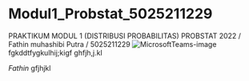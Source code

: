 # Modul1_Probstat_5025211229
PRAKTIKUM MODUL 1 (DISTRIBUSI PROBABILITAS) PROBSTAT 2022 / Fathin muhashibi Putra / 5025211229
![MicrosoftTeams-image](https://user-images.githubusercontent.com/103252800/195001626-d4d6c235-6833-4418-909e-643244fc64f0.png)
fgkddtfygkulhij;kigf
ghfjh,j.kl




*Fathin*
gfjhjkl
